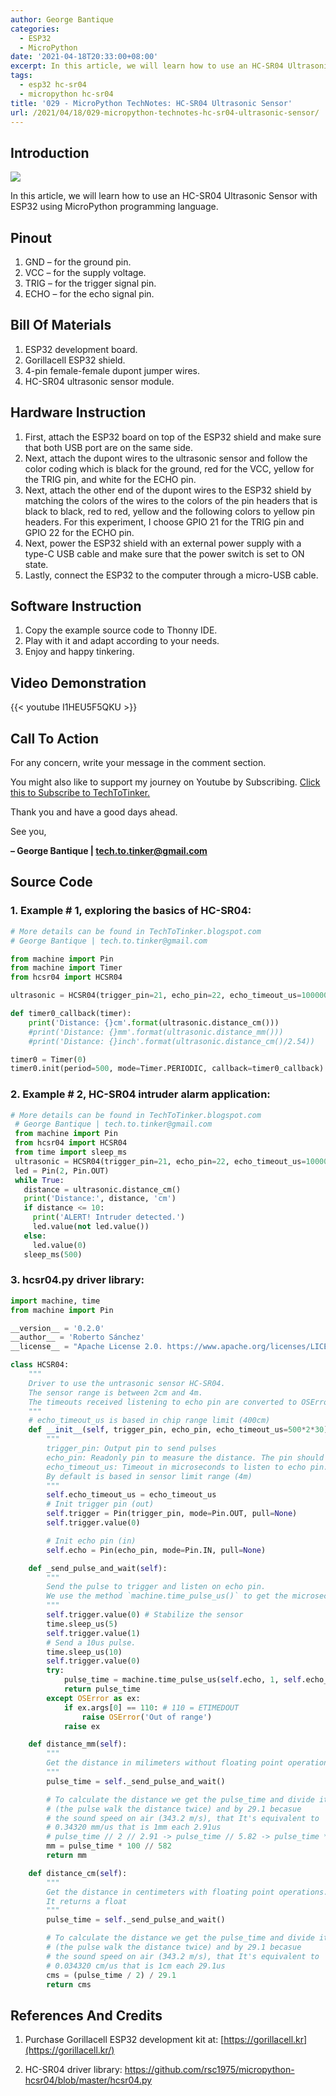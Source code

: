 ```yaml
---
author: George Bantique
categories:
  - ESP32
  - MicroPython
date: '2021-04-18T20:33:00+08:00'
excerpt: In this article, we will learn how to use an HC-SR04 Ultrasonic Sensor with ESP32 using MicroPython programming language.
tags:
  - esp32 hc-sr04
  - micropython hc-sr04
title: '029 - MicroPython TechNotes: HC-SR04 Ultrasonic Sensor'
url: /2021/04/18/029-micropython-technotes-hc-sr04-ultrasonic-sensor/
---
```


## **Introduction**

![](/images/029-HCSR04.png)

In this article, we will learn how to use an HC-SR04 Ultrasonic Sensor with ESP32 using MicroPython programming language.

## **Pinout**

1. GND – for the ground pin.
2. VCC – for the supply voltage.
3. TRIG – for the trigger signal pin.
4. ECHO – for the echo signal pin.

## **Bill Of Materials**

1. ESP32 development board.
2. Gorillacell ESP32 shield.
3. 4-pin female-female dupont jumper wires.
4. HC-SR04 ultrasonic sensor module.

## **Hardware Instruction**

1. First, attach the ESP32 board on top of the ESP32 shield and make sure that both USB port are on the same side.
2. Next, attach the dupont wires to the ultrasonic sensor and follow the color coding which is black for the ground, red for the VCC, yellow for the TRIG pin, and white for the ECHO pin.
3. Next, attach the other end of the dupont wires to the ESP32 shield by matching the colors of the wires to the colors of the pin headers that is black to black, red to red, yellow and the following colors to yellow pin headers. For this experiment, I choose GPIO 21 for the TRIG pin and GPIO 22 for the ECHO pin.
4. Next, power the ESP32 shield with an external power supply with a type-C USB cable and make sure that the power switch is set to ON state.
5. Lastly, connect the ESP32 to the computer through a micro-USB cable.

## **Software Instruction**

1. Copy the example source code to Thonny IDE.
2. Play with it and adapt according to your needs.
3. Enjoy and happy tinkering.

## **Video Demonstration**

{{< youtube I1HEU5F5QKU >}}

## **Call To Action**

For any concern, write your message in the comment section.

You might also like to support my journey on Youtube by Subscribing. [Click this to Subscribe to TechToTinker.](https://www.youtube.com/c/TechToTinker?sub_confirmation=1)

Thank you and have a good days ahead.

See you,

**– George Bantique | tech.to.tinker@gmail.com**

## **Source Code**

### 1. Example # 1, exploring the basics of HC-SR04:

```py { lineNos="true" wrap="true" }
# More details can be found in TechToTinker.blogspot.com 
# George Bantique | tech.to.tinker@gmail.com

from machine import Pin
from machine import Timer
from hcsr04 import HCSR04

ultrasonic = HCSR04(trigger_pin=21, echo_pin=22, echo_timeout_us=1000000)

def timer0_callback(timer):
    print('Distance: {}cm'.format(ultrasonic.distance_cm()))
    #print('Distance: {}mm'.format(ultrasonic.distance_mm()))
    #print('Distance: {}inch'.format(ultrasonic.distance_cm()/2.54))

timer0 = Timer(0)
timer0.init(period=500, mode=Timer.PERIODIC, callback=timer0_callback)

```

### 2. Example # 2, HC-SR04 intruder alarm application:

```py { lineNos="true" wrap="true" }
# More details can be found in TechToTinker.blogspot.com   
 # George Bantique | tech.to.tinker@gmail.com  
 from machine import Pin  
 from hcsr04 import HCSR04  
 from time import sleep_ms  
 ultrasonic = HCSR04(trigger_pin=21, echo_pin=22, echo_timeout_us=1000000)  
 led = Pin(2, Pin.OUT)  
 while True:  
   distance = ultrasonic.distance_cm()  
   print('Distance:', distance, 'cm')  
   if distance <= 10:  
     print('ALERT! Intruder detected.')  
     led.value(not led.value())  
   else:  
     led.value(0)  
   sleep_ms(500)  

```

### 3. hcsr04.py driver library:

```py { lineNos="true" wrap="true" }
import machine, time
from machine import Pin

__version__ = '0.2.0'
__author__ = 'Roberto Sánchez'
__license__ = "Apache License 2.0. https://www.apache.org/licenses/LICENSE-2.0"

class HCSR04:
    """
    Driver to use the untrasonic sensor HC-SR04.
    The sensor range is between 2cm and 4m.
    The timeouts received listening to echo pin are converted to OSError('Out of range')
    """
    # echo_timeout_us is based in chip range limit (400cm)
    def __init__(self, trigger_pin, echo_pin, echo_timeout_us=500*2*30):
        """
        trigger_pin: Output pin to send pulses
        echo_pin: Readonly pin to measure the distance. The pin should be protected with 1k resistor
        echo_timeout_us: Timeout in microseconds to listen to echo pin. 
        By default is based in sensor limit range (4m)
        """
        self.echo_timeout_us = echo_timeout_us
        # Init trigger pin (out)
        self.trigger = Pin(trigger_pin, mode=Pin.OUT, pull=None)
        self.trigger.value(0)

        # Init echo pin (in)
        self.echo = Pin(echo_pin, mode=Pin.IN, pull=None)

    def _send_pulse_and_wait(self):
        """
        Send the pulse to trigger and listen on echo pin.
        We use the method `machine.time_pulse_us()` to get the microseconds until the echo is received.
        """
        self.trigger.value(0) # Stabilize the sensor
        time.sleep_us(5)
        self.trigger.value(1)
        # Send a 10us pulse.
        time.sleep_us(10)
        self.trigger.value(0)
        try:
            pulse_time = machine.time_pulse_us(self.echo, 1, self.echo_timeout_us)
            return pulse_time
        except OSError as ex:
            if ex.args[0] == 110: # 110 = ETIMEDOUT
                raise OSError('Out of range')
            raise ex

    def distance_mm(self):
        """
        Get the distance in milimeters without floating point operations.
        """
        pulse_time = self._send_pulse_and_wait()

        # To calculate the distance we get the pulse_time and divide it by 2 
        # (the pulse walk the distance twice) and by 29.1 becasue
        # the sound speed on air (343.2 m/s), that It's equivalent to
        # 0.34320 mm/us that is 1mm each 2.91us
        # pulse_time // 2 // 2.91 -> pulse_time // 5.82 -> pulse_time * 100 // 582 
        mm = pulse_time * 100 // 582
        return mm

    def distance_cm(self):
        """
        Get the distance in centimeters with floating point operations.
        It returns a float
        """
        pulse_time = self._send_pulse_and_wait()

        # To calculate the distance we get the pulse_time and divide it by 2 
        # (the pulse walk the distance twice) and by 29.1 becasue
        # the sound speed on air (343.2 m/s), that It's equivalent to
        # 0.034320 cm/us that is 1cm each 29.1us
        cms = (pulse_time / 2) / 29.1
        return cms

```

## **References And Credits**

1. Purchase Gorillacell ESP32 development kit at:
[https://gorillacell.kr](https://gorillacell.kr/)

2. HC-SR04 driver library:
<https://github.com/rsc1975/micropython-hcsr04/blob/master/hcsr04.py>

